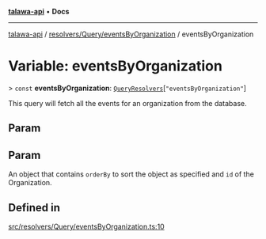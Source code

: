 [**talawa-api**](../../../../README.md) • **Docs**

***

[talawa-api](../../../../modules.md) / [resolvers/Query/eventsByOrganization](../README.md) / eventsByOrganization

# Variable: eventsByOrganization

\> `const` **eventsByOrganization**: [`QueryResolvers`](../../../../types/generatedGraphQLTypes/type-aliases/QueryResolvers.md)\[`"eventsByOrganization"`\]

This query will fetch all the events for an organization from the database.

## Param

## Param

An object that contains `orderBy` to sort the object as specified and `id` of the Organization.

## Defined in

[src/resolvers/Query/eventsByOrganization.ts:10](https://github.com/PalisadoesFoundation/talawa-api/blob/a87b45a1c490c996c3a8a52e117ecbaa4742ef49/src/resolvers/Query/eventsByOrganization.ts#L10)

